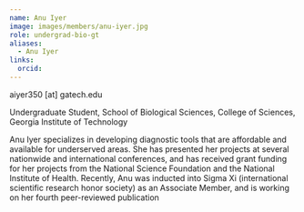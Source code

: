 ```yaml
---
name: Anu Iyer
image: images/members/anu-iyer.jpg
role: undergrad-bio-gt
aliases:
  - Anu Iyer
links:
  orcid: 
---
```


aiyer350 [at] gatech.edu

Undergraduate Student, School of Biological Sciences, College of Sciences, Georgia Institute of Technology

Anu Iyer specializes in developing diagnostic tools that are affordable and available for underserved areas. She has presented her projects at several nationwide and international conferences, and has received grant funding for her projects from the National Science Foundation and the National Institute of Health. Recently, Anu was inducted into Sigma Xi (international scientific research honor society) as an Associate Member, and is working on her fourth peer-reviewed publication
